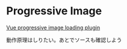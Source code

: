 # Progressive Image 


[Vue progressive image loading plugin](https://github.com/MatteoGabriele/vue-progressive-image)

動作原理はしりたい。あとでソースも確認しよう